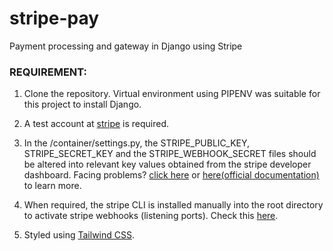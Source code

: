 # stripe-pay
Payment processing and gateway in Django using Stripe

### REQUIREMENT:
1. Clone the repository. Virtual environment using PIPENV was suitable for this project to install Django.

2. A test account at [stripe](dashboard.stripe.com) is required.

3. In the /container/settings.py, the STRIPE_PUBLIC_KEY, STRIPE_SECRET_KEY and the STRIPE_WEBHOOK_SECRET files should be altered into relevant key values obtained from the stripe developer dashboard. 
Facing problems?
[click here](https://www.appinvoice.com/en/s/documentation/how-to-get-stripe-publishable-key-and-secret-key-23) or  [here(official documentation)](https://stripe.com/docs/keys) to learn more.

4. When required, the stripe CLI is installed manually into the root directory to activate stripe webhooks (listening ports). Check this [here](https://stripe.com/docs/webhooks).

5. Styled using [Tailwind CSS](https://tailwindcss.com/). 
